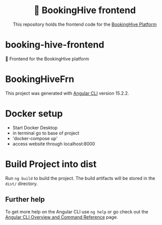 <div align=center>
    <h1>🐝 BookingHive frontend</h1>

This repository holds the frontend code for the [BookingHive Platform](ttps://github.com/Humteria/booking-hive)
</div>


# booking-hive-frontend
🐝 Frontend for the BookingHive platform


# BookingHiveFrn

This project was generated with [Angular CLI](https://github.com/angular/angular-cli) version 15.2.2.

# Docker setup
- Start Docker Desktop
- in terminal go to base of project
- 'docker-compose up'
- access website through localhost:8000

# Build Project into dist
Run `ng build` to build the project. The build artifacts will be stored in the `dist/` directory.

## Further help

To get more help on the Angular CLI use `ng help` or go check out the [Angular CLI Overview and Command Reference](https://angular.io/cli) page.
